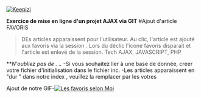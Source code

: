 <a href="www.keepizi.com"><img src="https://www.keepizi.com/wp-content/uploads/2018/08/Logo-Keepizi_violet_mobile.png" title="Keepizi" alt="Keepizi"></a>

**Exercice de mise en ligne d'un projet AJAX via GIT**
#Ajout d'article FAVORIS
>DEs articles apparaissent pour l'utilisateur.
Au clic, l'article est ajouté aux favoris via la session . Lors du déclic l'icone favoris disparait et l'article est enlevé de la session.
>Tech AJAX, JAVASCRIPT, PHP

***N'oubliez pas de . ..*
-Si vous souhaitez lier à une base de donnée, creer votre fichier d'initialisation dans le fichier inc.
-Les articles apparaissent en "dur " dans notre index , veuillez la remplacer par les votres

Ajout de notre GIF-[![Les favoris selon Moi](https://media.giphy.com/media/mVQEwcRpxamnS/giphy.gif)]()